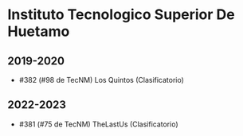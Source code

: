 # Instituto Tecnologico Superior De Huetamo

## 2019-2020

- #382 (#98 de TecNM) Los Quintos (Clasificatorio)

## 2022-2023

- #381 (#75 de TecNM) TheLastUs (Clasificatorio)


